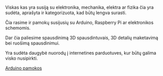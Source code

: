 Viskas kas yra susiją su elektronika, mechanika, elektra ar fizika čia yra sudėta, aprašyta ir kategorizuota, kad būtų lengva surasti.

Čia rasime ir pamokų susijusių su Arduino, Raspberry Pi ar elektronikos schemomis.

Dar čia paliesime spausdinimą 3D spausdintuvais, 3D detalių maketavimą bei ruošimą spausdinimui.

Yra sudėta daugybė nuorodų į internetines parduotuves, kur būtų galima visko nusipirkti.

<a href="MoksloLaboratorija/pamokos/lessons.md">Arduino pamokos</a>
